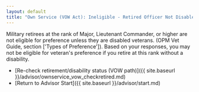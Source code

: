 ```yaml
---
layout: default
title: "Own Service (VOW Act): Ineligible - Retired Officer Not Disabled"
---
```


Military retirees at the rank of Major, Lieutenant Commander, or higher are not eligible for preference unless they are disabled veterans. (OPM Vet Guide, section ['Types of Preference']). Based on your responses, you may not be eligible for veteran's preference if you retire at this rank without a disability.

* [Re-check retirement/disability status (VOW path)]({{ site.baseurl }}/advisor/ownservice_vow_checkretired.md)
* [Return to Advisor Start]({{ site.baseurl }}/advisor/start.md)
